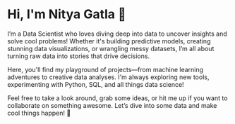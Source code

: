 
# Hi, I'm Nitya Gatla 👋

I’m a Data Scientist who loves diving deep into data to uncover insights and solve cool problems! Whether it's building predictive models, creating stunning data visualizations, or wrangling messy datasets, I’m all about turning raw data into stories that drive decisions.

Here, you'll find my playground of projects—from machine learning adventures to creative data analyses. I'm always exploring new tools, experimenting with Python, SQL, and all things data science!

Feel free to take a look around, grab some ideas, or hit me up if you want to collaborate on something awesome. Let’s dive into some data and make cool things happen! 🚀
